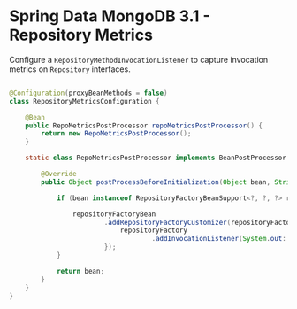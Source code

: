 # Spring Data MongoDB 3.1 - Repository Metrics

Configure a `RepositoryMethodInvocationListener` to capture invocation metrics on `Repository` interfaces.

```java

@Configuration(proxyBeanMethods = false)
class RepositoryMetricsConfiguration {

	@Bean
	public RepoMetricsPostProcessor repoMetricsPostProcessor() {
		return new RepoMetricsPostProcessor();
	}

	static class RepoMetricsPostProcessor implements BeanPostProcessor {

		@Override
		public Object postProcessBeforeInitialization(Object bean, String beanName) throws BeansException {

			if (bean instanceof RepositoryFactoryBeanSupport<?, ?, ?> repositoryFactoryBean) {

				repositoryFactoryBean
						.addRepositoryFactoryCustomizer(repositoryFactory -> {
							repositoryFactory
									.addInvocationListener(System.out::println);  // register the invocation listener
						});
			}

			return bean;
		}
	}
}
```
